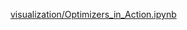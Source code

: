 
[visualization/Optimizers_in_Action.ipynb](https://github.com/dzlab/deepprojects/blob/master/visualization/Optimizers_in_Action.ipynb)
